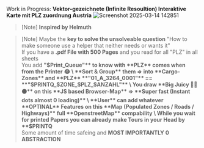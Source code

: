 Work in Progress: **Vektor-gezeichnete (Infinite Resoultion) Interaktive Karte mit PLZ zuordnung Austria**
![Screenshot 2025-03-14 142851](https://github.com/user-attachments/assets/6a092336-856e-4573-8adf-c8dbf6d4933a)

>[Note]
>**Inspired by Helmuth**


>[Note]
>Maybe the **key to solve the unsolveable question** "How to make someone use a helper that neither needs or wants it" \
>If you have a **.pdf File with 500 Pages** and you read for all "PLZ" in all sheets \
>You add **"$Print_Queue"** to know with **PLZ** comes when from the Printer 😂 \
>**Sort & Group** them => into **Cargo-Zones** and **PLZ** **"01_A_3264_0001"** == **"$PRINTQ_$ZONE_$PLZ_$ANZAHL"** \
>You draw **Big Juicy 🔵🔴🟠** on this **JS based Browser-Map** => **Super fast (Instant dots almost 0 loading)** \
>**User** can add whatever **OPTINAL** Features on this **Map (Populated Zones / Roads / Highways)** full **OpenstreetMap** compability \
>While you wait for printed Papers you can already make Tours in your Head by **$PRINTQ** \
>Some amount of time safeing and **MOST IMPORTANTLY 0 ABSTRACTION**
